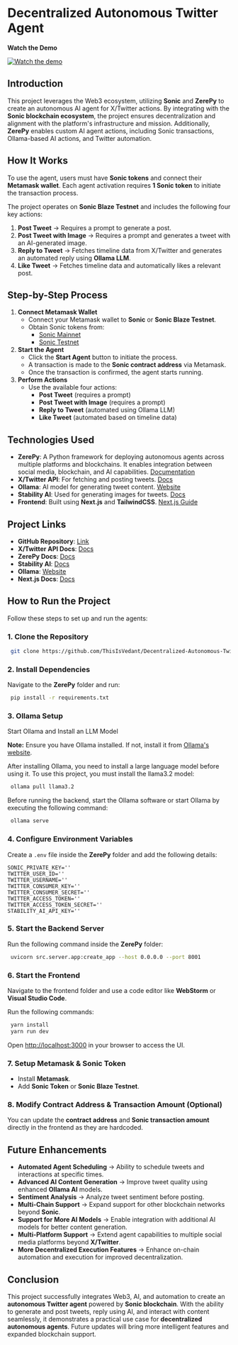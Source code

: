 # Decentralized Autonomous Twitter Agent

**Watch the Demo** 

[![Watch the demo](https://img.youtube.com/vi/6SYgVZ19Zlg/0.jpg)](https://www.youtube.com/watch?v=6SYgVZ19Zlg)

## Introduction

This project leverages the Web3 ecosystem, utilizing **Sonic** and **ZerePy** to create an autonomous AI agent for X/Twitter actions. By integrating with the **Sonic blockchain ecosystem**, the project ensures decentralization and alignment with the platform's infrastructure and mission. Additionally, **ZerePy** enables custom AI agent actions, including Sonic transactions, Ollama-based AI actions, and Twitter automation.

## How It Works

To use the agent, users must have **Sonic tokens** and connect their **Metamask wallet**. Each agent activation requires **1 Sonic token** to initiate the transaction process.

The project operates on **Sonic Blaze Testnet** and includes the following four key actions:

1. **Post Tweet** → Requires a prompt to generate a post.
2. **Post Tweet with Image** → Requires a prompt and generates a tweet with an AI-generated image.
3. **Reply to Tweet** → Fetches timeline data from X/Twitter and generates an automated reply using **Ollama LLM**.
4. **Like Tweet** → Fetches timeline data and automatically likes a relevant post.

## Step-by-Step Process

1. **Connect Metamask Wallet**
   - Connect your Metamask wallet to **Sonic** or **Sonic Blaze Testnet**.
   - Obtain Sonic tokens from:
     - [Sonic Mainnet](https://my.soniclabs.com/)
     - [Sonic Testnet](https://testnet.soniclabs.com/)
2. **Start the Agent**
   - Click the **Start Agent** button to initiate the process.
   - A transaction is made to the **Sonic contract address** via Metamask.
   - Once the transaction is confirmed, the agent starts running.
3. **Perform Actions**
   - Use the available four actions:
     - **Post Tweet** (requires a prompt)
     - **Post Tweet with Image** (requires a prompt)
     - **Reply to Tweet** (automated using Ollama LLM)
     - **Like Tweet** (automated based on timeline data)

## Technologies Used

- **ZerePy**: A Python framework for deploying autonomous agents across multiple platforms and blockchains. It enables integration between social media, blockchain, and AI capabilities. [Documentation](https://www.zerepy.org/docs/intro)
- **X/Twitter API**: For fetching and posting tweets. [Docs](https://developer.x.com/en/docs/x-api)
- **Ollama**: AI model for generating tweet content. [Website](https://ollama.com/)
- **Stability AI**: Used for generating images for tweets. [Docs](https://platform.stability.ai/)
- **Frontend**: Built using **Next.js** and **TailwindCSS**. [Next.js Guide](https://nextjs.org/learn)

## Project Links

- **GitHub Repository**: [Link](https://github.com/ThisIsVedant/Decentralized-Autonomous-Twitter-Agent)
- **X/Twitter API Docs**: [Docs](https://developer.x.com/en/docs/x-api)
- **ZerePy Docs**: [Docs](https://www.zerepy.org/docs/intro)
- **Stability AI**: [Docs](https://platform.stability.ai/)
- **Ollama**: [Website](https://ollama.com/)
- **Next.js Docs**: [Docs](https://nextjs.org/learn)

## How to Run the Project

Follow these steps to set up and run the agents:

### 1. Clone the Repository

```bash
 git clone https://github.com/ThisIsVedant/Decentralized-Autonomous-Twitter-Agent
```

### 2. Install Dependencies

Navigate to the **ZerePy** folder and run:

```bash
 pip install -r requirements.txt
```

### 3. Ollama Setup

Start Ollama and Install an LLM Model

**Note:** Ensure you have Ollama installed. If not, install it from [Ollama's website](https://ollama.ai).

After installing Ollama, you need to install a large language model before using it. To use this project, you must install the llama3.2 model:

```sh
 ollama pull llama3.2
```

Before running the backend, start the Ollama software or start Ollama by executing the following command:

```sh
 ollama serve
```

### 4. Configure Environment Variables

Create a `.env` file inside the **ZerePy** folder and add the following details:

```env
SONIC_PRIVATE_KEY=''
TWITTER_USER_ID=''
TWITTER_USERNAME=''
TWITTER_CONSUMER_KEY=''
TWITTER_CONSUMER_SECRET=''
TWITTER_ACCESS_TOKEN=''
TWITTER_ACCESS_TOKEN_SECRET=''
STABILITY_AI_API_KEY=''
```

### 5. Start the Backend Server

Run the following command inside the **ZerePy** folder:

```bash
 uvicorn src.server.app:create_app --host 0.0.0.0 --port 8001
```

### 6. Start the Frontend

Navigate to the frontend folder and use a code editor like **WebStorm** or **Visual Studio Code**.

Run the following commands:

```bash
 yarn install
 yarn run dev
```

Open [http://localhost:3000](http://localhost:3000) in your browser to access the UI.

### 7. Setup Metamask & Sonic Token

- Install **Metamask**.
- Add **Sonic Token** or **Sonic Blaze Testnet**.

### 8. Modify Contract Address & Transaction Amount (Optional)

You can update the **contract address** and **Sonic transaction amount** directly in the frontend as they are hardcoded.

## Future Enhancements

- **Automated Agent Scheduling** → Ability to schedule tweets and interactions at specific times.  
- **Advanced AI Content Generation** → Improve tweet quality using enhanced **Ollama AI** models.  
- **Sentiment Analysis** → Analyze tweet sentiment before posting.  
- **Multi-Chain Support** → Expand support for other blockchain networks beyond **Sonic**.  
- **Support for More AI Models** → Enable integration with additional AI models for better content generation.  
- **Multi-Platform Support** → Extend agent capabilities to multiple social media platforms beyond **X/Twitter**.  
- **More Decentralized Execution Features** → Enhance on-chain automation and execution for improved decentralization.  

## Conclusion

This project successfully integrates Web3, AI, and automation to create an **autonomous Twitter agent** powered by **Sonic blockchain**. With the ability to generate and post tweets, reply using AI, and interact with content seamlessly, it demonstrates a practical use case for **decentralized autonomous agents**. Future updates will bring more intelligent features and expanded blockchain support.